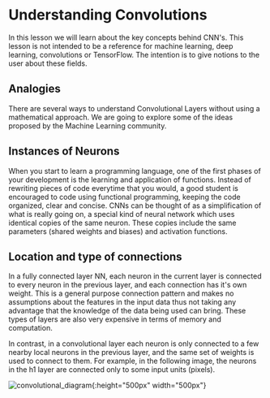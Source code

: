 # Understanding Convolutions

In this lesson we will learn about the key concepts behind CNN's. This lesson is not intended to be a reference for machine learning, deep learning, convolutions or TensorFlow. The intention is to give notions to the user about these fields.

## Analogies
There are several ways to understand Convolutional Layers without using a mathematical approach. We are going to explore some of the ideas proposed by the Machine Learning community.

## Instances of Neurons
When you start to learn a programming language, one of the first phases of your development is the learning and application of functions. Instead of rewriting pieces of code everytime that you would, a good student is encouraged to code using functional programming, keeping the code organized, clear and concise. CNNs can be thought of as a simplification of what is really going on, a special kind of neural network which uses identical copies of the same neuron. These copies include the same parameters (shared weights and biases) and activation functions.

## Location and type of connections
In a fully connected layer NN, each neuron in the current layer is connected to every neuron in the previous layer, and each connection has it's own weight. This is a general purpose connection pattern and makes no assumptions about the features in the input data thus not taking any advantage that the knowledge of the data being used can bring. These types of layers are also very expensive in terms of memory and computation.

In contrast, in a convolutional layer each neuron is only connected to a few nearby local neurons in the previous layer, and the same set of weights is used to connect to them. For example, in the following image, the neurons in the h1 layer are connected only to some input units (pixels).

![convolutional_diagram](https://public.boxcloud.com/d/1/b1!3-gNblL0cnOskVlfpbFn1YHVjsFcgkd5rEN5VS9uahfuOlRMFKq0fX1wGmODUO8kLhA_F94g7cF8-xbokZAuAdtjGYz7chNGFxzywwXbGl813uU03lzpBu_gcvL2rPPYvP6L-9KtHp5mLfTx6ytIDEdVvd4nEJ7766tDLUCrjVQJmzeHuVFPLexHOv6u9wkyTJcGONwHWnhnDDBatt0q_bStzcoUwLN1zSglaB1KDFARl9gZ7bHgvla0N_vUqNGfUzRRbo8OmBXPL-cYBXvkM_EObgKccBuS8vDpmknyTmrDOIBkPYunUqOy1VqWjAu4vJFgIKGzks8TzIL3nGbfsNJdrby-e62gcEIi0BRPFnbZqHPa2xzX_c5WlziAb2iEkdWyfEyFWdaOjMg_0-7Vo503g3GTyb95EKuX4T32t6p7t7yZAmck2N_IV9r1uA2sCReLAkKap67nMB35yPgViIqzY7kwL0NEbTcbvjenX1IyCQAHNALB1dhIW5v8Zb0t3BR59DnCiREAuCHotjqVTT2zemn9HfIzHbvg5vEF9t-4G3CkSQv0YagVahJZ2ZjRWcEZvr_mvZe2DBA_YUoYOCxEEpHu2ldKVqZ6XBcLMo6shfA6Er_qBSWAgxw5NVsz6PZwu8ZzeNdKs6gvjnA_AcdQoVfDC11cuRxLrNQol4GqzQ7T8EjUB0hFyMQ2Zk1-jiqY-mwG28-hg0du_6hYgzmauVnRaz53ct7ioX-rn9YJHeyM9xRssJ4DdWTjM1dTjgbtWliW3K4tAyyhUluVgTj19suu_KnzTKjAtdejXoC2mcIzkMomBfj0M9x0nk08gnToO9Q6w5pgwXJOBowemuE4lGYIgk4BT7sUPCOf-KER4dXDvNvJFLPrnO38usg3mii4LRiiFs8rmG2epUxSaZInhKhSXI4wal867zlYKu0gM89IhSqbYys8xLaSl95MYTIGsnRKYroI800AOl-jA3g8yjACDcf5p59xLolZcbu1MBh9ANaqPvhk6hBKNq2ryTn2tP31DFXqidlYWnrDGPIBfCEcHhKv7YGD3cN7MtbkWMaQj8EBp6gRF1oWoADGHIyFt933tpsArKKO8lSpJHqrpB-ny7nWGr9OcD_9TGLCn2wIW9AwcKC_-OXa2GOvJYLJk2FPFU-nuuZ2eMuzwqHe1PPaLjBOZAkBMy-0fhFAx_JRLLXDLiyk_Na8EA72QAZmSUEmCUWhdfkCNtam3_v9LcFigATUZuXRz3x3wLgBAROBUWlfIcH5_hUD6XTgdMiFfvmf5wmAOBbH34kKBXMIHd8RrdDgSYMO3WgYWcopeq3V2MKpsQFF4DAqTLaSmF9GWcNCR1c7OerEatp4m9UluKS5mQ_VW14VDS5LonWkpksw9loTuxn5BWF-0P_NfgH-p_Cl6tMj0bj0GWCLrzDB_rBPtYR18LODIofAANXw2TUvVEw-1afYlLYvUaOP5X-6W0VFeWfagibHYSHR/download){:height="500px" width="500px"}